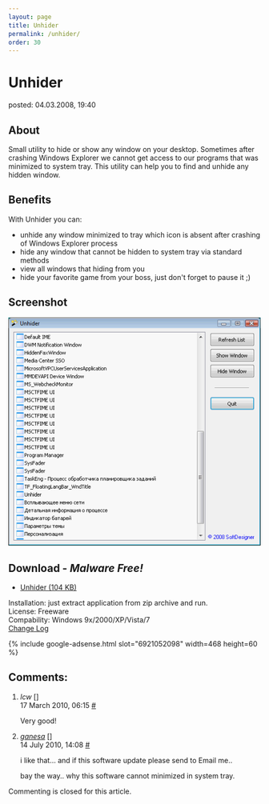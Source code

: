 ```yaml
---
layout: page
title: Unhider
permalink: /unhider/
order: 30
---
```


<h1>Unhider</h1>
<p class="postmetadata">posted: 04.03.2008, 19:40</p>

<h2>About</h2>

<p>Small utility to hide or show any window on your desktop.
Sometimes after crashing Windows Explorer we cannot get access to our programs that was minimized to system tray. This utility can help you to find and unhide any hidden window.</p>

<h2>Benefits</h2>

<p>With Unhider you can:</p>

<ul>
  <li>unhide any window minimized to tray which icon is absent after crashing of Windows Explorer process</li>
  <li>hide any window that cannot be hidden to system tray via standard methods</li>
  <li>view all windows that hiding from you</li>
  <li>hide your favorite game from your boss, just don't forget to pause it ;)</li>
</ul>

<h2>Screenshot</h2>

<div class="screen">
  <img src="/unhider-app/screenshots/01.png" alt="" />
</div>

<h2>Download - <em>Malware Free!</em></h2>

<ul>
  <li><a href="/unhider-app/unhider.zip">Unhider (104 KB)</a></li>
</ul>

<p>Installation: just extract application from zip archive and run.<br />
License: Freeware<br />
Compability: Windows 9x/2000/XP/Vista/7<br />
<a href="/unhider-changelog">Change Log</a></p>

{% include google-adsense.html slot="6921052098" width=468 height=60 %}

<div class="comments">
  <h2><a name="comment"></a>Comments:</h2>

  <ol class="comments">
	<li>
      <p class="commentmetadata">
        <em>lcw</em>
        <span>[]</span>
        <br />
        17 March 2010, 06:15 <a href="/unhider#c000303" id="c000303">#</a>
      </p>
      <p>Very good!</p>
    </li>
	<li>
      <p class="commentmetadata">
        <em><a href="&#109;&#97;&#105;&#108;&#116;&#111;&#58;&#73;&#103;&#110;&#95;&#103;&#97;&#110;&#101;&#115;&#97;&#95;&#112;&#98;&#64;&#121;&#97;&#104;&#111;&#111;&#46;&#99;&#111;&#109;" rel="nofollow">ganesa</a></em>
        <span>[]</span>
        <br />
        14 July 2010, 14:08 <a href="/unhider#c000349" id="c000349">#</a>
      </p>
     <p>i like that... and if this software update please send to Email me..</p>
     <p>bay the way.. why this software cannot minimized in system tray.</p>
    </li>
  </ol>
</div>

<p>Commenting is closed for this article.</p>

